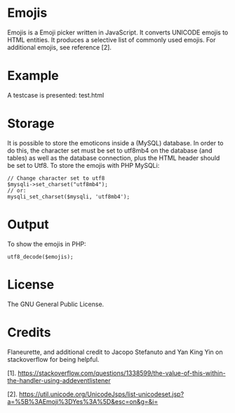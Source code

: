 # Emojis

Emojis is a Emoji picker written in JavaScript. It converts UNICODE emojis to HTML entities. It produces a selective list of commonly used emojis. For additional emojis, see reference [2].

# Example
A testcase is presented: test.html

# Storage
It is possible to store the emoticons inside a (MySQL) database. In order to do this, the character set must be set to utf8mb4 on the database (and tables) as well as the database connection, plus the HTML header should be set to Utf8. To store the emojis with PHP MySQLi:

```
// Change character set to utf8
$mysqli->set_charset("utf8mb4");
// or:
mysqli_set_charset($mysqli, 'utf8mb4');
```
# Output
To show the emojis in PHP:

```utf8_decode($emojis);```
# License
The GNU General Public License.

# Credits
Flaneurette, and additional credit to Jacopo Stefanuto and Yan King Yin on stackoverflow for being helpful.

[1]. https://stackoverflow.com/questions/1338599/the-value-of-this-within-the-handler-using-addeventlistener

[2]. https://util.unicode.org/UnicodeJsps/list-unicodeset.jsp?a=%5B%3AEmoji%3DYes%3A%5D&esc=on&g=&i=
